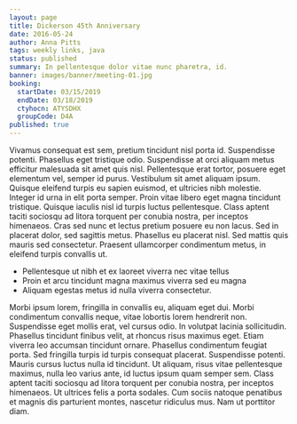 ```yaml
---
layout: page
title: Dickerson 45th Anniversary
date: 2016-05-24
author: Anna Pitts
tags: weekly links, java
status: published
summary: In pellentesque dolor vitae nunc pharetra, id.
banner: images/banner/meeting-01.jpg
booking:
  startDate: 03/15/2019
  endDate: 03/18/2019
  ctyhocn: ATYSDHX
  groupCode: D4A
published: true
---
```

Vivamus consequat est sem, pretium tincidunt nisl porta id. Suspendisse potenti. Phasellus eget tristique odio. Suspendisse at orci aliquam metus efficitur malesuada sit amet quis nisl. Pellentesque erat tortor, posuere eget elementum vel, semper id purus. Vestibulum sit amet aliquam ipsum. Quisque eleifend turpis eu sapien euismod, et ultricies nibh molestie. Integer id urna in elit porta semper. Proin vitae libero eget magna tincidunt tristique. Quisque iaculis nisl id turpis luctus pellentesque. Class aptent taciti sociosqu ad litora torquent per conubia nostra, per inceptos himenaeos. Cras sed nunc et lectus pretium posuere eu non lacus. Sed in placerat dolor, sed sagittis metus. Phasellus eu placerat nisl. Sed mattis quis mauris sed consectetur. Praesent ullamcorper condimentum metus, in eleifend turpis convallis ut.

* Pellentesque ut nibh et ex laoreet viverra nec vitae tellus
* Proin et arcu tincidunt magna maximus viverra sed eu magna
* Aliquam egestas metus id nulla viverra consectetur.

Morbi ipsum lorem, fringilla in convallis eu, aliquam eget dui. Morbi condimentum convallis neque, vitae lobortis lorem hendrerit non. Suspendisse eget mollis erat, vel cursus odio. In volutpat lacinia sollicitudin. Phasellus tincidunt finibus velit, at rhoncus risus maximus eget. Etiam viverra leo accumsan tincidunt ornare. Phasellus condimentum feugiat porta. Sed fringilla turpis id turpis consequat placerat. Suspendisse potenti. Mauris cursus luctus nulla id tincidunt. Ut aliquam, risus vitae pellentesque maximus, nulla leo varius ante, id luctus ipsum quam semper sem. Class aptent taciti sociosqu ad litora torquent per conubia nostra, per inceptos himenaeos. Ut ultrices felis a porta sodales. Cum sociis natoque penatibus et magnis dis parturient montes, nascetur ridiculus mus. Nam ut porttitor diam.
